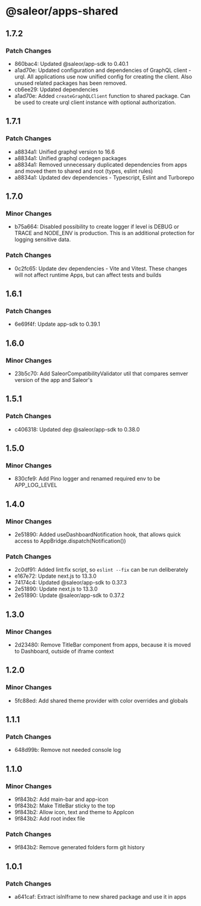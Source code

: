 # @saleor/apps-shared

## 1.7.2

### Patch Changes

- 860bac4: Updated @saleor/app-sdk to 0.40.1
- a1ad70e: Updated configuration and dependencies of GraphQL client - urql.
  All applications use now unified config for creating the client. Also unused related packages has been removed.
- cb6ee29: Updated dependencies
- a1ad70e: Added `createGraphQLClient` function to shared package. Can be used to create urql client instance with optional authorization.

## 1.7.1

### Patch Changes

- a8834a1: Unified graphql version to 16.6
- a8834a1: Unified graphql codegen packages
- a8834a1: Removed unnecessary duplicated dependencies from apps and moved them to shared and root (types, eslint rules)
- a8834a1: Updated dev dependencies - Typescript, Eslint and Turborepo

## 1.7.0

### Minor Changes

- b75a664: Disabled possibility to create logger if level is DEBUG or TRACE and NODE_ENV is production. This is an additional protection for logging sensitive data.

### Patch Changes

- 0c2fc65: Update dev dependencies - Vite and Vitest. These changes will not affect runtime Apps, but can affect tests and builds

## 1.6.1

### Patch Changes

- 6e69f4f: Update app-sdk to 0.39.1

## 1.6.0

### Minor Changes

- 23b5c70: Add SaleorCompatibilityValidator util that compares semver version of the app and Saleor's

## 1.5.1

### Patch Changes

- c406318: Updated dep @saleor/app-sdk to 0.38.0

## 1.5.0

### Minor Changes

- 830cfe9: Add Pino logger and renamed required env to be APP_LOG_LEVEL

## 1.4.0

### Minor Changes

- 2e51890: Added useDashboardNotification hook, that allows quick access to AppBridge.dispatch(Notification())

### Patch Changes

- 2c0df91: Added lint:fix script, so `eslint --fix` can be run deliberately
- e167e72: Update next.js to 13.3.0
- 74174c4: Updated @saleor/app-sdk to 0.37.3
- 2e51890: Update next.js to 13.3.0
- 2e51890: Update @saleor/app-sdk to 0.37.2

## 1.3.0

### Minor Changes

- 2d23480: Remove TitleBar component from apps, because it is moved to Dashboard, outside of iframe context

## 1.2.0

### Minor Changes

- 5fc88ed: Add shared theme provider with color overrides and globals

## 1.1.1

### Patch Changes

- 648d99b: Remove not needed console log

## 1.1.0

### Minor Changes

- 9f843b2: Add main-bar and app-icon
- 9f843b2: Make TitleBar sticky to the top
- 9f843b2: Allow icon, text and theme to AppIcon
- 9f843b2: Add root index file

### Patch Changes

- 9f843b2: Remove generated folders form git history

## 1.0.1

### Patch Changes

- a641caf: Extract isInIframe to new shared package and use it in apps
